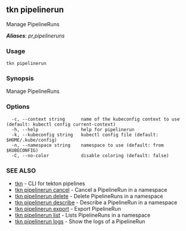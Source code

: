 ## tkn pipelinerun

Manage PipelineRuns

***Aliases**: pr,pipelineruns*

### Usage

```
tkn pipelinerun
```

### Synopsis

Manage PipelineRuns

### Options

```
  -c, --context string      name of the kubeconfig context to use (default: kubectl config current-context)
  -h, --help                help for pipelinerun
  -k, --kubeconfig string   kubectl config file (default: $HOME/.kube/config)
  -n, --namespace string    namespace to use (default: from $KUBECONFIG)
  -C, --no-color            disable coloring (default: false)
```

### SEE ALSO

* [tkn](tkn.md)	 - CLI for tekton pipelines
* [tkn pipelinerun cancel](tkn_pipelinerun_cancel.md)	 - Cancel a PipelineRun in a namespace
* [tkn pipelinerun delete](tkn_pipelinerun_delete.md)	 - Delete PipelineRuns in a namespace
* [tkn pipelinerun describe](tkn_pipelinerun_describe.md)	 - Describe a PipelineRun in a namespace
* [tkn pipelinerun export](tkn_pipelinerun_export.md)	 - Export PipelineRun
* [tkn pipelinerun list](tkn_pipelinerun_list.md)	 - Lists PipelineRuns in a namespace
* [tkn pipelinerun logs](tkn_pipelinerun_logs.md)	 - Show the logs of a PipelineRun

